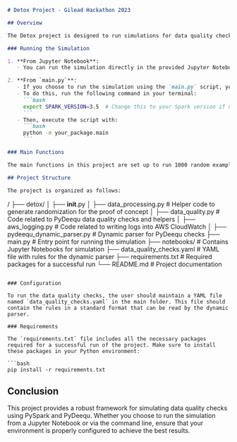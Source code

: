 ```markdown
# Detox Project - Gilead Hackathon 2023

## Overview

The Detox project is designed to run simulations for data quality checks using PyDeequ/Cloudwatch. Users can execute the simulation either from a Jupyter Notebook or by running the `main.py` script. In both cases, a PySpark environment must be available.

### Running the Simulation

1. **From Jupyter Notebook**: 
   - You can run the simulation directly in the provided Jupyter Notebooks. The necessary environment variables, including `SPARK_VERSION`, are already set up in the notebook.

2. **From `main.py`**:
   - If you choose to run the simulation using the `main.py` script, you must export the `SPARK_VERSION` environment variable in your terminal before executing the script. 
   - To do this, run the following command in your terminal:
     ```bash
     export SPARK_VERSION=3.5  # Change this to your Spark version if needed
     ```
   - Then, execute the script with:
     ```bash
     python -m your_package.main
     ```

### Main Functions

The main functions in this project are set up to run 1000 random examples, simulating various scenarios to validate data quality.

## Project Structure

The project is organized as follows:

```
/
├── detox/
│   ├── __init__.py
│   ├── data_processing.py      # Helper code to generate randomization for the proof of concept
│   ├── data_quality.py         # Code related to PyDeequ data quality checks and helpers
│   ├── aws_logging.py          # Code related to writing logs into AWS CloudWatch
│   ├── pydeequ_dynamic_parser.py # Dynamic parser for PyDeequ checks
├── main.py                     # Entry point for running the simulation
├── notebooks/                  # Contains Jupyter Notebooks for simulation
├── data_quality_checks.yaml     # YAML file with rules for the dynamic parser
├── requirements.txt            # Required packages for a successful run
└── README.md                   # Project documentation
```

### Configuration

To run the data quality checks, the user should maintain a YAML file named `data_quality_checks.yaml` in the main folder. This file should contain the rules in a standard format that can be read by the dynamic parser.

### Requirements

The `requirements.txt` file includes all the necessary packages required for a successful run of the project. Make sure to install these packages in your Python environment:

```bash
pip install -r requirements.txt
```

## Conclusion

This project provides a robust framework for simulating data quality checks using PySpark and PyDeequ. Whether you choose to run the simulation from a Jupyter Notebook or via the command line, ensure that your environment is properly configured to achieve the best results.
